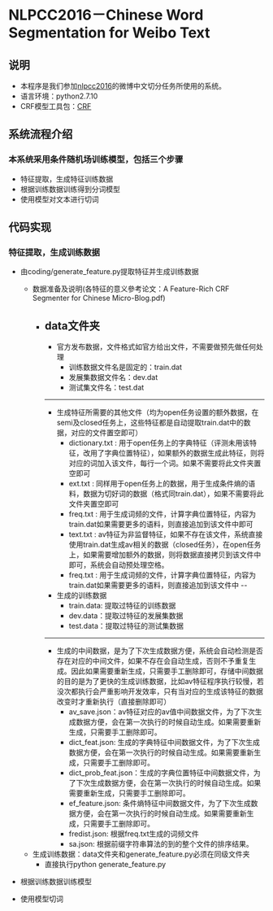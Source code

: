 NLPCC2016－Chinese Word Segmentation for Weibo Text
=========
## 说明
* 本程序是我们参加[nlpcc2016](http://tcci.ccf.org.cn/conference/2016/pages/page05_evadata.html)的微博中文切分任务所使用的系统。
* 语言环境：python2.7.10
* CRF模型工具包：[CRF](https://taku910.github.io/crfpp/)

## 系统流程介绍
### 本系统采用条件随机场训练模型，包括三个步骤
* 特征提取，生成特征训练数据
* 根据训练数据训练得到分词模型
* 使用模型对文本进行切词
  
## 代码实现
### 特征提取，生成训练数据
* 由coding/generate_feature.py提取特征并生成训练数据
    * 数据准备及说明(各特征的意义參考论文：A Feature-Rich CRF Segmenter for Chinese Micro-Blog.pdf)
        * data文件夹
            ----
            * 官方发布数据，文件格式如官方给出文件，不需要做预先做任何处理
                * 训练数据文件名是固定的：train.dat
                * 发展集数据文件名：dev.dat
                * 测试集文件名：test.dat
            ___
            * 生成特征所需要的其他文件（均为open任务设置的额外数据，在semi及closed任务上，这些特征都是自动提取train.dat中的数据，对应的文件置空即可）
                * dictionary.txt : 用于open任务上的字典特征（评测未用该特征，改用了字典位置特征），如果额外的数据生成此特征，则将对应的词加入该文件，每行一个词。如果不需要将此文件夹置空即可
                * ext.txt :  同样用于open任务上的数据，用于生成条件熵的语料，数据为切好词的数据（格式同train.dat），如果不需要将此文件夹置空即可
                * freq.txt : 用于生成词频的文件，计算字典位置特征，内容为train.dat如果需要更多的语料，则直接追加到该文件中即可
                * text.txt : av特征为非监督特征，如果不存在该文件，系统直接使用train.dat生成av相关的数据（closed任务），在open任务上，如果需要增加额外的数据，则将数据直接拷贝到该文件中即可，系统会自动预处理空格。                    
                * freq.txt : 用于生成词频的文件，计算字典位置特征，内容为train.dat如果需要更多的语料，则直接追加到该文件中
            --
            * 生成的训练数据
                * train.data: 提取过特征的训练数据
                * dev.data：提取过特征的发展集数据
                * test.data：提取过特征的测试集数据
            ----
            * 生成的中间数据，是为了下次生成数据方便，系统会自动检测是否存在对应的中间文件，如果不存在会自动生成，否则不予重复生成。因此如果需要重新生成，只需要手工删除即可，存储中间数据的目的是为了更快的生成训练数据，比如av特征程序执行较慢，若没次都执行会严重影响开发效率，只有当对应的生成该特征的数据改变时才重新执行（直接删除即可）
                * av_save.json：av特征对应的av值中间数据文件，为了下次生成数据方便，会在第一次执行的时候自动生成。如果需要重新生成，只需要手工删除即可。
                * dict_feat.json: 生成的字典特征中间数据文件，为了下次生成数据方便，会在第一次执行的时候自动生成。如果需要重新生成，只需要手工删除即可。
                * dict_prob_feat.json：生成的字典位置特征中间数据文件，为了下次生成数据方便，会在第一次执行的时候自动生成。如果需要重新生成，只需要手工删除即可。
                * ef_feature.json: 条件熵特征中间数据文件，为了下次生成数据方便，会在第一次执行的时候自动生成。如果需要重新生成，只需要手工删除即可。
                * fredist.json: 根据freq.txt生成的词频文件
                * sa.json: 根据前缀字符串算法的到的整个文件的排序结果。
    * 生成训练数据：data文件夹和generate_feature.py必须在同级文件夹
         * 直接执行python generate_feature.py
            
* 根据训练数据训练模型
* 使用模型切词
